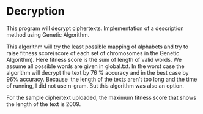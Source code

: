 # Decryption
This program will decrypt ciphertexts.
Implementation of a description method using Genetic Algorithm. 

This algorithm will try the least possible mapping of alphabets and try to raise fitness score(score of each set of chromosomes in the Genetic Algorithm). Here fitness score is the sum of length of valid words. We assume all possible words are given in global.txt.
In the worst case the algorithm will decrypt the text by 76 % accuracy and in the best case by 96% accuracy.
Because  the length of the texts aren't too long and the time of running, I did not use n-gram. But this algorithm was also an option. 

For the sample ciphertext uploaded, the maximum fitness score that shows the length of the text is 2009.
